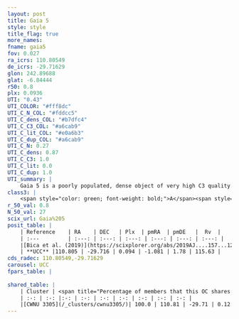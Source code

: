 ```yaml
---
layout: post
title: Gaia 5
style: style
title_flag: true
more_names: 
fname: gaia5
fov: 0.027
ra_icrs: 110.80549
de_icrs: -29.71629
glon: 242.89688
glat: -6.84444
r50: 0.8
plx: 0.0936
UTI: "0.43"
UTI_COLOR: "#fff8dc"
UTI_C_N_COL: "#fddcc5"
UTI_C_dens_COL: "#b7dfc4"
UTI_C_C3_COL: "#a6cab9"
UTI_C_lit_COL: "#e0a6b3"
UTI_C_dup_COL: "#a6cab9"
UTI_C_N: 0.27
UTI_C_dens: 0.87
UTI_C_C3: 1.0
UTI_C_lit: 0.0
UTI_C_dup: 1.0
UTI_summary: |
    Gaia 5 is a poorly populated, dense object of very high C3 quality. It is rarely studied in the literature, with no articles listed in the last 6 years. This object shares a large percentage of members with a later reported entry.
class3: |
    <span style="color: green; font-weight: bold;">A</span><span style="color: green; font-weight: bold;">A</span>
r_50_val: 0.8
N_50_val: 27
scix_url: Gaia%205
posit_table: |
    | Reference    | RA    | DEC   | Plx  | pmRA  | pmDE   |  Rv  |
    | :---         | :---: | :---: | :---: | :---: | :---: | :---: |
    |[Bica et al. (2019)](https://scixplorer.org/abs/2019AJ....157...12B) | 110.802 | -29.721 | -- | -- | -- | -- |
    | **UCC** |110.805 | -29.716 | 0.094 | -1.081 | 1.78 | 115.63 | 
cds_radec: 110.80549,-29.71629
carousel: UCC
fpars_table: |
    
shared_table: |
    | Cluster | <span title="Percentage of members that this OC shares with the ones listed">%</span>   | RA   | DEC   | Plx   | pmRA  | pmDE  | Rv | UTI |
    | :-: | :-: |:-: | :-: | :-: | :-: | :-: | :-: | :-: |
    |[CWNU 3305](/_clusters/cwnu3305/)| 100.0 | 110.81 | -29.71 | 0.12 | -1.09 | 1.77 | 109.32 |0.17 |
---
```

